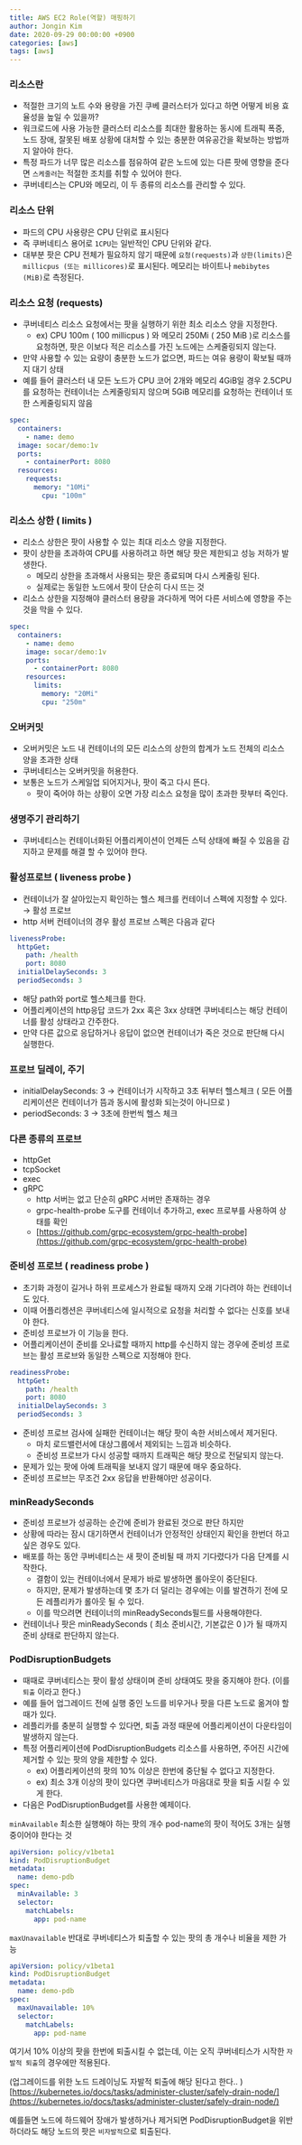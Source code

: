 ```yaml
---
title: AWS EC2 Role(역할) 매핑하기
author: Jongin Kim
date: 2020-09-29 00:00:00 +0900
categories: [aws]
tags: [aws]
---
```

### 리소스란

- 적절한 크기의 노트 수와 용량을 가진 쿠베 클러스터가 있다고 하면 어떻게 비용 효율성을 높일 수 있을까?
- 워크로드에 사용 가능한 클러스터 리소스를 최대한 활용하는 동시에 트래픽 폭증, 노드 장애, 잘못된 배포 상황에 대처할 수 있는 충분한 여유공간을 확보하는 방법까지 알아야 한다.
- 특정 파드가 너무 많은 리소스를 점유하여 같은 노드에 있는 다른 팟에 영향을 준다면 `스케줄러`는 적절한 조치를  취할 수 있어야 한다.
- 쿠버네티스는 CPU와 메모리, 이 두 종류의 리소스를 관리할 수 있다.

### 리소스 단위

- 파드의 CPU 사용량은 CPU 단위로 표시된다
- 즉 쿠버네티스 용어로 `1CPU`는 일반적인 CPU 단위와 같다.
- 대부분 팟은 CPU 전체가 필요하지 않기 때문에 `요청(requests)`과 `상한(limits)`은 `millicpus (또는 millicores)`로 표시된다. 메모리는 바이트나 `mebibytes (MiB)`로 측정된다.

### 리소스 요청 (requests)

- 쿠버네티스 리소스 요청에서는 팟을 실행하기 위한 최소 리소스 양을 지정한다.
    - ex) CPU 100m ( 100 millicpus ) 와 메모리 250Mi ( 250 MiB )로 리소스를 요청하면, 팟은 이보다 적은 리소스를 가진 노드에는 스케줄링되지 않는다.
- 만약 사용할 수 있는 요량이 충분한 노드가 없으면, 파드는 여유 용량이 확보될 때까지 대기 상태
- 예를 들어 클러스터 내 모든 노드가 CPU 코어 2개와 메모리 4GiB일 경우 2.5CPU를 요청하는 컨테이너는 스케줄링되지 않으며 5GiB 메모리를 요청하는 컨테이너 또한 스케줄링되지 않음

```yaml
spec:
  containers:
    - name: demo
  image: socar/demo:1v
  ports:
    - containerPort: 8080
  resources:
    requests:
      memory: "10Mi"
        cpu: "100m"
```

### 리소스 상한 ( limits )

- 리소스 상한은 팟이 사용할 수 있는 최대 리소스 양을 지정한다.
- 팟이 상한을 초과하여 CPU를 사용하려고 하면 해당 팟은 제한되고 성능 저하가 발생한다.
    - 메모리 상한을 초과해서 사용되는 팟은 종료되며 다시 스케줄링 된다.
    - 실제로는 동일한 노드에서 팟이 단순히 다시 뜨는 것
- 리소스 상한을 지정해야 클러스터 용량을 과다하게 먹어 다른 서비스에 영향을 주는 것을 막을 수 있다.

```yaml
spec:
  containers:
    - name: demo
    image: socar/demo:1v
    ports:
      - containerPort: 8080
    resources:
      limits:
        memory: "20Mi"
        cpu: "250m"
```

### 오버커밋

- 오버커밋은 노드 내 컨테이너의 모든 리소스의 상한의 합계가 노드 전체의 리소스 양을 초과한 상태
- 쿠버네티스는 오버커밋을 허용한다.
- 보통은 노드가 스케일업 되어지거나, 팟이 죽고 다시 뜬다.
    - 팟이 죽어야 하는 상황이 오면 가장 리소스 요청을 많이 초과한 팟부터 죽인다.

### 생명주기 관리하기

- 쿠버네티스는 컨테이너화된 어플리케이션이 언제든 스턱 상태에 빠질 수 있음을 감지하고 문제를 해결 할 수 있어야 한다.

### 활성프로브 ( liveness probe )

- 컨테이너가 잘 살아있는지 확인하는 헬스 체크를 컨테이너 스펙에 지정할 수 있다. → 활성 프로브
- http 서버 컨테이너의 경우 활성 프로브 스펙은 다음과 같다

```yaml
livenessProbe:
  httpGet:
    path: /health
    port: 8080
  initialDelaySeconds: 3
  periodSeconds: 3
```

- 해당 path와 port로 헬스체크를 한다.
- 어플리케이션의 http응답 코드가 2xx 혹은 3xx 상태면 쿠버네티스는 해당 컨테이너를 활성 상태라고 간주한다.
- 만약 다른 값으로 응답하거나 응답이 없으면 컨테이너가 죽은 것으로 판단해 다시 실행한다.

### 프로브 딜레이, 주기

- initialDelaySeconds: 3 → 컨테이너가 시작하고 3초 뒤부터 헬스체크 ( 모든 어플리케이션은 컨테이너가 뜸과 동시에 활성화 되는것이 아니므로 )
- periodSeconds: 3 → 3초에 한번씩 헬스 체크

### 다른 종류의 프로브

- httpGet
- tcpSocket
- exec
- gRPC
    - http 서버는 없고 단순히 gRPC 서버만 존재하는 경우
    - grpc-health-probe 도구를 컨테이너 추가하고, exec 프로부를 사용하여 상태를 확인
    - [https://github.com/grpc-ecosystem/grpc-health-probe](https://github.com/grpc-ecosystem/grpc-health-probe)

### 준비성 프로브 ( readiness probe )

- 초기화 과정이 길거나 하위 프로세스가 완료될 때까지 오래 기다려야 하는 컨테이너도 있다.
- 이때 어플리켕션은 쿠버네티스에 일시적으로 요청을 처리할 수 없다는 신호를 보내야 한다.
- 준비성 프로브가 이 기능을 한다.
- 어플리케이션이 준비를 오나료할 때까지 http를 수신하지 않는 경우에 준비성 프로브는 활성 프로브와 동일한 스펙으로 지정해야 한다.

```yaml
readinessProbe:
  httpGet:
    path: /health
    port: 8080
  initialDelaySeconds: 3
  periodSeconds: 3
```

- 준비성 프로브 검사에 실패한 컨테이너는 해당 팟이 속한 서비스에서 제거된다.
    - 마치 로드밸런서에 대상그룹에서 제외되는 느낌과 비슷하다.
    - 준비성 프로브가 다시 성공할 때까지 트래픽은 해당 팟으로 전달되지 않는다.
- 문제가 있는 팟에 아예 트래픽을 보내지 않기 때문에 매우 중요하다.
- 준비성 프로브는 무조건 2xx 응답을 반환해야만 성공이다.

### minReadySeconds

- 준비성 프로브가 성공하는 순간에 준비가 완료된 것으로 판단 하지만
- 상황에 따라는 잠시 대기하면서 컨테이너가 안정적인 상태인지 확인을 한번더 하고 싶은 경우도 있다.
- 배포를 하는 동안 쿠버네티스는 새 팟이 준비될 때 까지 기다렸다가 다음 단계를 시작한다.
    - 결함이 있는 컨테이너에서 문제가 바로 발생하면 롤아웃이 중단된다.
    - 하지만, 문제가 발생하는데 몇 초가 더 덜리는 경우에는 이를 발견하기 전에 모든 레플리카가 롤아웃 될 수 있다.
    - 이를 막으려면 컨테이너의 minReadySeconds필드를 사용해야한다.
- 컨테이너나 팟은 minReadySeconds ( 최소 준비시간, 기본값은 0 )가 될 때까지 준비 상태로 판단하지 않는다.

### PodDisruptionBudgets

- 때때로 쿠버네티스는 팟이 활성 상태이며 준비 상태여도 팟을 중지해야 한다. (이를 `퇴출` 이라고 한다.)
- 예를 들어 업그레이드 전에 실행 중인 노드를 비우거나 팟을 다른 노드로 옮겨야 할 때가 있다.
- 레플리카를 충분히 실행할 수 있다면, 퇴출 과정 때문에 어플리케이션이 다운타임이 발생하지 않는다.
- 특정 어플리케이션에 PodDisruptionBudgets 리소스를 사용하면, 주어진 시간에 제거할 수 있는 팟의 양을 제한할 수 있다.
	- ex) 어플리케이션의 팟의 10% 이상은 한번에 중단될 수 없다고 지정한다.
    - ex) 최소 3개 이상의 팟이 있다면 쿠버네티스가 마음대로 팟을 퇴출 시킬 수 있게 한다.
- 다음은 PodDisruptionBudget를 사용한 예제이다.

`minAvailable` 최소한 실행해야 하는 팟의 개수 pod-name의 팟이 적어도 3개는 실행 중이어야 한다는 것
```yaml
apiVersion: policy/v1beta1
kind: PodDisruptionBudget
metadata:
  name: demo-pdb
spec:
  minAvailable: 3
  selector:
    matchLabels:
      app: pod-name
```

`maxUnavailable` 반대로 쿠버네티스가 퇴출할 수 있는 팟의 총 개수나 비율을 제한 가능
```yaml
apiVersion: policy/v1beta1
kind: PodDisruptionBudget
metadata:
  name: demo-pdb
spec:
  maxUnavailable: 10%
  selector:
    matchLabels:
      app: pod-name
```

여기서 10% 이상의 팟을 한번에 퇴출시킬 수 없는데, 이는 오직 쿠버네티스가 시작한 `자발적 퇴출`의 경우에만 적용된다.

(업그레이드를 위한 노드 드레이닝도 자발적 퇴출에 해당 된다고 한다.. )
[https://kubernetes.io/docs/tasks/administer-cluster/safely-drain-node/](https://kubernetes.io/docs/tasks/administer-cluster/safely-drain-node/)

예를들면 노드에 하드웨어 장애가 발생하거나 제거되면 PodDisruptionBudget을 위반하더라도 해당 노드의 팟은 `비자발적`으로 퇴출된다.
